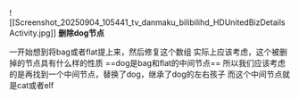 ![[Screenshot_20250904_105441_tv_danmaku_bilibilihd_HDUnitedBizDetailsActivity.jpg]]
**删除dog节点**

一开始想到将bag或者flat提上来，然后修复这个数组
实际上应该考虑，这个被删掉的节点具有什么样的性质
==dog是bag和flat的中间节点==
所以我们应该考虑的是再找到一个中间节点，替换了dog，继承了dog的左右孩子
而这个中间节点就是cat或者elf


